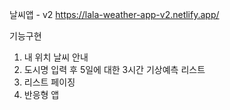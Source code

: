 날씨앱 - v2
https://lala-weather-app-v2.netlify.app/

기능구현
1. 내 위치 날씨 안내
2. 도시명 입력 후 5일에 대한 3시간 기상예측 리스트
3. 리스트 페이징
4. 반응형 앱
